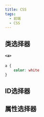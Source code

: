 ```yaml
---
title: CSS
tags:
  - 前端
  - CSS
---
```


## 类选择器
#### `<a>`
``` css
a {
    color: white
}
```

## ID选择器

## 属性选择器